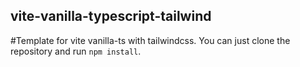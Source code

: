 ## vite-vanilla-typescript-tailwind
#Template for vite vanilla-ts with tailwindcss.
You can just clone the repository and run `npm install`.

